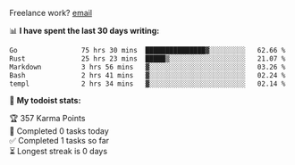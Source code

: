 Freelance work? [email](mailto:fanosoro@gmail.com)

📊 **I have spent the last 30 days writing:**
<!--START_SECTION:waka-->

```txt
Go                75 hrs 30 mins  ███████████████▓░░░░░░░░░   62.66 %
Rust              25 hrs 23 mins  █████▒░░░░░░░░░░░░░░░░░░░   21.07 %
Markdown          3 hrs 56 mins   ▓░░░░░░░░░░░░░░░░░░░░░░░░   03.26 %
Bash              2 hrs 41 mins   ▓░░░░░░░░░░░░░░░░░░░░░░░░   02.24 %
templ             2 hrs 34 mins   ▓░░░░░░░░░░░░░░░░░░░░░░░░   02.14 %
```

<!--END_SECTION:waka-->

🚧 **My todoist stats:**
<!-- TODO-IST:START -->
🏆  357 Karma Points           
🌸  Completed 0 tasks today           
✅  Completed 1 tasks so far           
⏳  Longest streak is 0 days
<!-- TODO-IST:END -->
